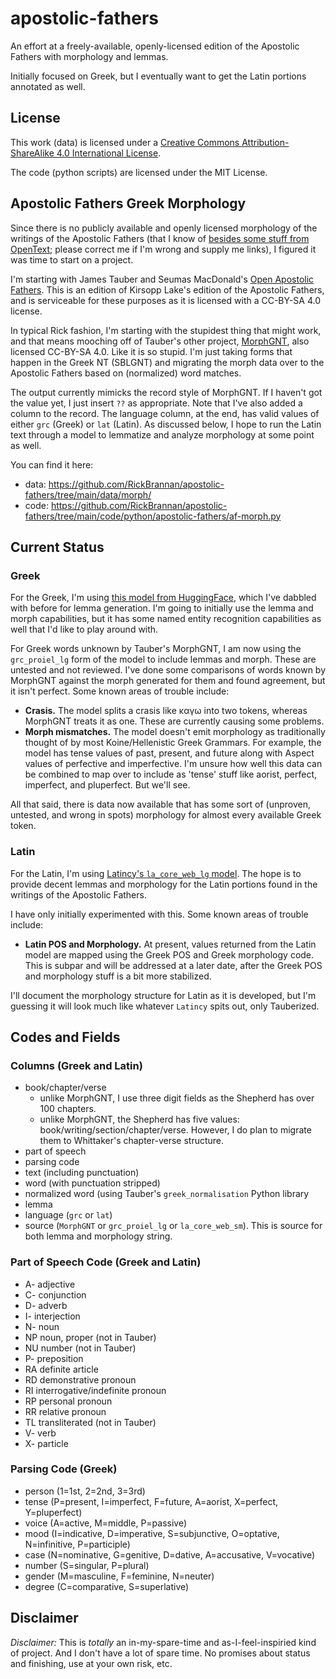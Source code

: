 # apostolic-fathers
An effort at a freely-available, openly-licensed edition of the Apostolic Fathers with morphology and lemmas.

Initially focused on Greek, but I eventually want to get the Latin portions annotated as well.

## License
This work (data) is licensed under a [Creative Commons Attribution-ShareAlike 4.0 International License](http://creativecommons.org/licenses/by-sa/4.0/).

The code (python scripts) are licensed under the MIT License.

## Apostolic Fathers Greek Morphology

Since there is no publicly available and openly licensed morphology of the writings of the Apostolic Fathers 
(that I know of [besides some stuff from OpenText](https://github.com/OpenText-org/non_NT_annotation); please 
correct me if I'm wrong and supply me links), I figured it was time to start on a project.

I'm starting with James Tauber and Seumas MacDonald's [Open Apostolic Fathers](https://github.com/jtauber/apostolic-fathers).
This is an edition of Kirsopp Lake's edition of the Apostolic Fathers, and is serviceable for these purposes as it is
licensed with a CC-BY-SA 4.0 license.

In typical Rick fashion, I'm starting with the stupidest thing that might work, and that means mooching off of Tauber's other
project, [MorphGNT](https://github.com/MorphGNT), also licensed CC-BY-SA 4.0. Like it is so stupid. I'm just taking forms that 
happen in the Greek NT (SBLGNT) and migrating the morph data over to the Apostolic Fathers based on (normalized) word matches.

The output currently mimicks the record style of MorphGNT. If I haven't got the value yet, I just insert `??` as appropriate.
Note that I've also added a column to the record. The language column, at the end, has valid values of either `grc` (Greek)
or `lat` (Latin). As discussed below, I hope to run the Latin text through a model to lemmatize and analyze morphology at
some point as well.

You can find it here:

* data: https://github.com/RickBrannan/apostolic-fathers/tree/main/data/morph/
* code: https://github.com/RickBrannan/apostolic-fathers/tree/main/code/python/apostolic-fathers/af-morph.py

## Current Status

### Greek

For the Greek, I'm using [this model from HuggingFace](https://huggingface.co/Jacobo/grc_proiel_lg), which
I've dabbled with before for lemma generation. I'm going to initially use the lemma and morph capabilities,
but it has some named entity recognition capabilities as well that I'd like to play around with.

For Greek words unknown by Tauber's MorphGNT, I am now using the `grc_proiel_lg` form of the model to 
include lemmas and morph. These are untested and not reviewed. I've done some comparisons of words known
by MorphGNT against the morph generated for them and found agreement, but it isn't perfect. Some known areas
of trouble include:

* **Crasis.** The model splits a crasis like καγω into two tokens, whereas MorphGNT treats it as one. These are currently causing some problems.
* **Morph mismatches.** The model doesn't emit morphology as traditionally thought of by most Koine/Hellenistic Greek Grammars. For example,
the model has tense values of past, present, and future along with Aspect values of perfective and imperfective. I'm unsure how well this 
data can be combined to map over to include as 'tense' stuff like aorist, perfect, imperfect, and pluperfect. But we'll see.

All that said, there is data now available that has some sort of (unproven, untested, and wrong in spots) morphology for
almost every available Greek token.

### Latin

For the Latin, I'm using [Latincy's `la_core_web_lg` model](https://huggingface.co/latincy/la_core_web_lg). The 
hope is to provide decent lemmas and morphology for the Latin portions found in the writings of the Apostolic Fathers.

I have only initially experimented with this. Some known areas of trouble include:

* **Latin POS and Morphology.** At present, values returned from the Latin model are mapped using the Greek POS and Greek morphology code.
This is subpar and will be addressed at a later date, after the Greek POS and morphology stuff is a bit more stabilized.


I'll document the morphology structure for Latin as it is developed, but I'm guessing it will look much like
whatever `Latincy` spits out, only Tauberized.

## Codes and Fields

### Columns (Greek and Latin)

 * book/chapter/verse
   * unlike MorphGNT, I use three digit fields as the Shepherd has over 100 chapters.
   * unlike MorphGNT, the Shepherd has five values: book/writing/section/chapter/verse. However, I do plan to migrate them to Whittaker's chapter-verse structure.
 * part of speech
 * parsing code
 * text (including punctuation)
 * word (with punctuation stripped)
 * normalized word (using Tauber's `greek_normalisation` Python library
 * lemma
 * language (`grc` or `lat`)
 * source (`MorphGNT` or `grc_proiel_lg` or `la_core_web_sm`). This is source for both lemma and morphology string.

### Part of Speech Code (Greek and Latin)

* A- adjective  
* C- conjunction  
* D- adverb  
* I- interjection  
* N- noun
* NP noun, proper (not in Tauber)
* NU number (not in Tauber)
* P- preposition  
* RA definite article  
* RD demonstrative pronoun  
* RI interrogative/indefinite pronoun  
* RP personal pronoun  
* RR relative pronoun  
* TL transliterated (not in Tauber)
* V- verb  
* X- particle  

### Parsing Code (Greek)

 * person (1=1st, 2=2nd, 3=3rd)
 * tense (P=present, I=imperfect, F=future, A=aorist, X=perfect, Y=pluperfect)
 * voice (A=active, M=middle, P=passive)
 * mood (I=indicative, D=imperative, S=subjunctive, O=optative, N=infinitive, P=participle)
 * case (N=nominative, G=genitive, D=dative, A=accusative, V=vocative)
 * number (S=singular, P=plural)
 * gender (M=masculine, F=feminine, N=neuter)
 * degree (C=comparative, S=superlative)
 
## Disclaimer
*Disclaimer:* This is _totally_ an in-my-spare-time and as-I-feel-inspiried kind of project. And I don't have a lot of spare time. No promises 
about status and finishing, use at your own risk, etc.

